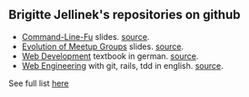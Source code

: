 ## Brigitte Jellinek's repositories on github

* [Command-Line-Fu](https://bjelline.github.io/command-line-fu/#1) slides. [source](https://github.com/bjelline/command-line-fu).
* [Evolution of Meetup Groups](https://nyu-cs6313-projects.github.io/sp2015-group13/) slides. [source](https://github.com/NYU-CS6313-Projects/sp2015-group13).
* [Web Development](https://web-development.github.io/) textbook in german. [source](https://github.com/web-development/web-development-textbook/).
* [Web Engineering](https://web-engineering.github.io/) with git, rails, tdd in english. [source](https://github.com/web-development/web-development-textbook://github.com/web-engineering/web-engineering-textbook/).

See full list [here](https://github.com/bjelline?tab=repositories)
